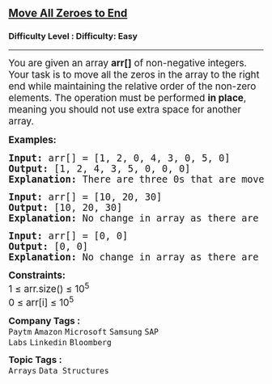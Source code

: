 <h2><a href="https://www.geeksforgeeks.org/problems/move-all-zeroes-to-end-of-array0751/1">Move All Zeroes to End</a></h2><h3>Difficulty Level : Difficulty: Easy</h3><hr><div class="problems_problem_content__Xm_eO" bis_skin_checked="1"><p><span style="font-size: 14pt;">You are given an array <strong>arr[]</strong> of non-negative integers. Your task is to move all the zeros in the array to the right end while maintaining the relative order of the non-zero elements. The operation must be performed <strong>in place</strong>, meaning you should not use extra space for another array.</span></p>
<p><span style="font-size: 14pt;"><strong>Examples:</strong></span></p>
<pre><span style="font-size: 14pt;"><strong>Input: </strong>arr[] = [1, 2, 0, 4, 3, 0, 5, 0]
<strong>Output:</strong> [1, 2, 4, 3, 5, 0, 0, 0]
<strong>Explanation:</strong> There are three 0s that are moved to the end.
</span></pre>
<pre><span style="font-size: 14pt;"><strong>Input: </strong>arr[] = [10, 20, 30]
<strong>Output:</strong> [10, 20, 30]
<strong>Explanation:</strong> No change in array as there are no 0s.
</span></pre>
<pre><span style="font-size: 14pt;"><strong>Input: </strong>arr[] = [0, 0]
<strong>Output:</strong> [0, 0]
<strong>Explanation:</strong> No change in array as there are all 0s.</span></pre>
<p><span style="font-size: 14pt;"><strong>Constraints:</strong><br>1 ≤ arr.size() ≤ 10<sup>5</sup><br>0 ≤ arr[i] ≤ 10<sup>5</sup></span></p></div><p><span style=font-size:18px><strong>Company Tags : </strong><br><code>Paytm</code>&nbsp;<code>Amazon</code>&nbsp;<code>Microsoft</code>&nbsp;<code>Samsung</code>&nbsp;<code>SAP Labs</code>&nbsp;<code>Linkedin</code>&nbsp;<code>Bloomberg</code>&nbsp;<br><p><span style=font-size:18px><strong>Topic Tags : </strong><br><code>Arrays</code>&nbsp;<code>Data Structures</code>&nbsp;